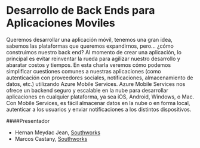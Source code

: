 Desarrollo de Back Ends para Aplicaciones Moviles 
==================================================================

Queremos desarrollar una aplicación móvil, tenemos una gran idea, sabemos las plataformas que queremos expandirnos, pero... ¿cómo construimos nuestro back end? Al momento de crear una aplicación, lo principal es evitar reinventar la rueda para agilizar nuestro desarrollo y abaratar costos y tiempos. En esta charla veremos cómo podemos simplificar cuestiones comunes a nuestras aplicaciones (como autenticación con proveedores sociales, notificaciones, almacenamiento de datos, etc.) utilizando Azure Mobile Services. Azure Mobile Services nos ofrece un backend seguro y escalable en la nube para desarrollar aplicaciones en cualquier plataforma, ya sea iOS, Android, Windows, o Mac. Con Mobile Services, es fácil almacenar datos en la nube o en forma local, autenticar a los usuarios y enviar notificaciones a los distintos dispositivos.

####Presentador
- Hernan Meydac Jean, [Southworks](http://southworks.com/)
- Marcos Castany, [Southworks](http://southworks.com/)
